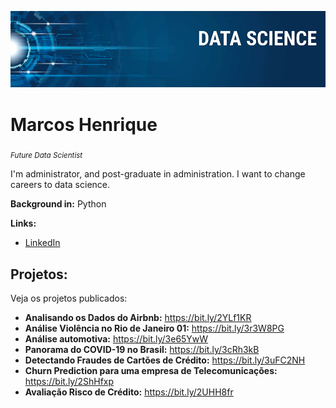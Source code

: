 

<p align="center">
  <img src="banner.png" >
</p>

# Marcos Henrique
<sub>*Future Data Scientist*</sub>

I'm administrator, and post-graduate in administration. I want to change careers to data science. 

**Background in:** Python

**Links:**

* [LinkedIn](https://www.linkedin.com/in/marcoshenriquec/)



## Projetos:
Veja os projetos publicados:

* **Analisando os Dados do Airbnb:** https://bit.ly/2YLf1KR
* **Análise Violência no Rio de Janeiro 01:** https://bit.ly/3r3W8PG
* **Análise automotiva:** https://bit.ly/3e65YwW
* **Panorama do COVID-19 no Brasil:** https://bit.ly/3cRh3kB
* **Detectando Fraudes de Cartões de Crédito:** https://bit.ly/3uFC2NH
* **Churn Prediction para uma empresa de Telecomunicações:** https://bit.ly/2ShHfxp
* **Avaliação Risco de Crédito:** https://bit.ly/2UHH8fr

 

